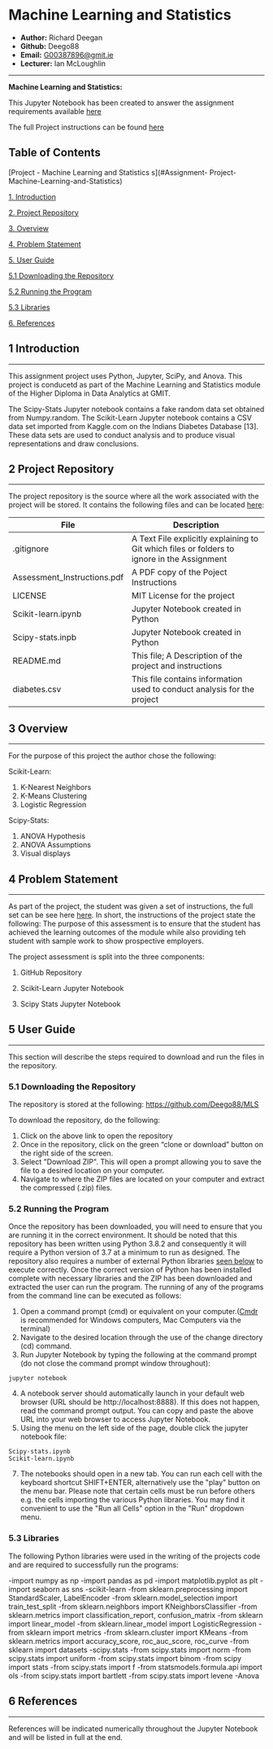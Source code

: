 # Machine Learning and Statistics 

* **Author:** Richard Deegan
* **Github:** Deego88
* **Email:** G00387896@gmit.ie
* **Lecturer:** Ian McLoughlin
------------------------------------------------------------------------------------------------
**Machine Learning and Statistics:** 

This Jupyter Notebook has been created to answer the assignment requirements available [here](https://github.com/Deego88/MLS) 

The full Project instructions can be found [here](https://github.com/Deego88/MLS) 


**Table of Contents**
------------------------------------------------------------------------------------------------

[Project - Machine Learning and Statistics s](#Assignment- Project-Machine-Learning-and-Statistics)

[1. Introduction](#1-introduction)

[2. Project Repository](#2-project-repository)

[3. Overview](#3-overview)

[4. Problem Statement](#4-Problem-Statement)

[5. User Guide](#5-User-Guide)

  [5.1 Downloading the Repository](#5.1-Downloading-the-Repository)

  [5.2  Running the Program](#5.2-Running-the-Program)

  [5.3  Libraries](#5.3-Libraries)

[6. References](#7-References)


## 1 Introduction
-----------------------------------------------------------------------------------------------
This assignment project uses Python, Jupyter, SciPy, and Anova.  This project is conducetd as part of the Machine Learning and Statistics module of the Higher Diploma in Data Analytics at GMIT.

The Scipy-Stats Jupyter notebook contains a fake random data set obtained from Numpy.random.
The Scikit-Learn Jupyter notebook contains a CSV data set imported from Kaggle.com on the Indians Diabetes Database [13].
These data sets are used to conduct analysis and to produce visual representations and draw conclusions.

## 2 Project Repository
------------------------------------------------------------------------------------------------
The project repository is the source where all the work associated with
the project will be stored. It contains the following files and can be
located [here](https://github.com/Deego88/MLS):

  **File**    |     **Description**
  ---------   |   --------------------------------------------------------
  .gitignore | A Text File explicitly explaining to Git which files or folders to ignore in the Assignment
  Assessment_Instructions.pdf | A PDF copy of the Poject Instructions
  LICENSE     |    MIT License for the project
  Scikit-learn.ipynb | Jupyter Notebook created in Python
  Scipy-stats.inpb | Jupyter Notebook created  in Python
  README.md   |    This file; A Description of the project and instructions
  diabetes.csv   |    This file contains information used to conduct analysis for the project


## 3  Overview
------------------------------------------------------------------------------------------------
 For the purpose of this project the author chose the following:
 
Scikit-Learn:
1. K-Nearest Neighbors
2. K-Means Clustering
3. Logistic Regression 

Scipy-Stats:
1. ANOVA Hypothesis 
2. ANOVA Assumptions
3. Visual displays


## 4 Problem Statement
------------------------------------------------------------------------------------------------
As part of the project, the student was given a set of instructions, the full set can be see here [here](https://github.com/Deego88/MLS). In short, the instructions of the project state the following:
The purpose of this assessment is to ensure that the student has achieved the learning outcomes
of the module while also providing teh student with sample work to show prospective
employers. 

The project assessment is split into the three components:

1. GitHub Repository

2. Scikit-Learn Jupyter Notebook

3. Scipy Stats Jupyter Notebook

## 5 User Guide
------------------------------------------------------------------------------------------------
This section will describe the steps required to download and run the files in the repository.

### 5.1 Downloading the Repository
The repository is stored at the following: https://github.com/Deego88/MLS

To download the repository, do the following:
1.  Click on the above link to open the repository
2.  Once in the repository, click on the green “clone or download” button on the right side of the screen.
3.  Select "Download ZIP". This will open a prompt allowing you to save the file to a desired location on your computer.
4.  Navigate to where  the ZIP files are located on your computer and extract the compressed (.zip) files.

### 5.2 Running the Program
Once the repository has been downloaded, you will need to ensure that you are running it in the correct environment. It should be noted that this repository has been written using Python 3.8.2 and consequently it will require a Python version of 3.7 at a minimum to run as designed. The repository also requires a number of external Python libraries [seen below](#5.3-Libaries) to execute correctly. Once the correct version of Python has been installed complete with necessary libraries and the ZIP has been downloaded and extracted the user can run the program. The running of any of the programs from the command line can be executed as follows:
1.  Open a command prompt (cmd) or equivalent on your computer.([Cmdr](https://cmder.net) is recommended for Windows computers, Mac Computers via the terminal)
2.  Navigate to the desired location through the use of the change directory (cd) command.
3. Run Jupyter Notebook by typing the following at the command prompt (do not close the command prompt window throughout):
```
jupyter notebook
```
4. A notebook server should automatically launch in your default web browser (URL should be http://localhost:8888). If this does not happen, read the command prompt output. You can copy and paste the above URL into your web browser to access Jupyter Notebook.
6. Using the menu on the left side of the page, double click the jupyter notebook file:
```
Scipy-stats.ipynb
Scikit-learn.ipynb
```
7. The notebooks should open in a new tab. You can run each cell with the keyboard shortcut SHIFT+ENTER, alternatively use the "play" button on the menu bar. Please note that certain cells must be run before others e.g. the cells importing the various Python libraries. You may find it convenient to use the "Run all Cells" option in the "Run" dropdown menu.

### 5.3 Libraries
The following Python libraries were used in the writing of the projects code and are required to successfully run the programs:

-import numpy as np
-import pandas as pd
-import matplotlib.pyplot as plt
-import seaborn as sns
-scikit-learn
  -from sklearn.preprocessing import StandardScaler, LabelEncoder
  -from sklearn.model_selection import train_test_split
  -from sklearn.neighbors import KNeighborsClassifier
  -from sklearn.metrics import classification_report, confusion_matrix
  -from sklearn import linear_model
  -from sklearn.linear_model import LogisticRegression
  -from sklearn import metrics
  -from sklearn.cluster import KMeans
  -from sklearn.metrics import accuracy_score, roc_auc_score, roc_curve
  -from sklearn import datasets
-scipy.stats
  -from scipy.stats import norm
  -from scipy.stats import uniform
  -from scipy.stats import binom
  -from scipy import stats
  -from scipy.stats import f 
  -from statsmodels.formula.api import ols
  -from scipy.stats import bartlett
  -from scipy.stats import levene
-Anova

## 6 References
------------------------------------------------------------------------------------------------
References will be indicated numerically throughout the Jupyter Notebook and will be listed in full at the end.
